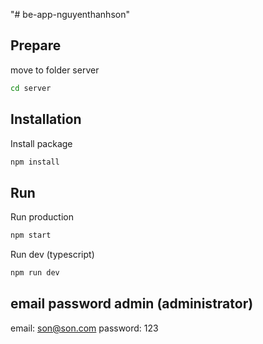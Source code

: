 "# be-app-nguyenthanhson"

## Prepare

move to folder server

```bash
cd server
```

## Installation

Install package

```bash
npm install
```

## Run

Run production

```bash
npm start
```

Run dev (typescript)

```bash
npm run dev
```

## email password admin (administrator)

email: son@son.com
password: 123
